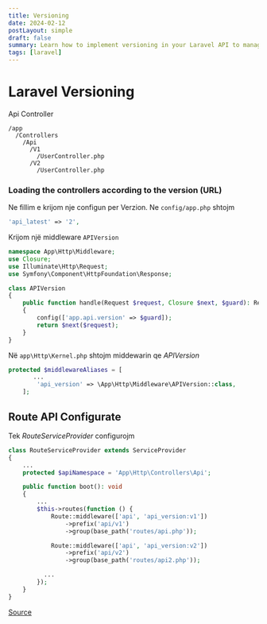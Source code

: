 ```yaml
---
title: Versioning
date: 2024-02-12
postLayout: simple
draft: false
summary: Learn how to implement versioning in your Laravel API to manage different versions of your endpoints effectively.
tags: [laravel]
---
```


# Laravel Versioning

Api Controller

```
/app
  /Controllers
    /Api
      /V1
        /UserController.php
      /V2
        /UserController.php
```

### Loading the controllers according to the version (URL)

Ne fillim e krijom nje configun per Verzion. Ne `config/app.php` shtojm

```php
'api_latest' => '2',
```

Krijom një middleware `APIVersion`

```php
namespace App\Http\Middleware;
use Closure;
use Illuminate\Http\Request;
use Symfony\Component\HttpFoundation\Response;

class APIVersion
{
    public function handle(Request $request, Closure $next, $guard): Response
    {
        config(['app.api.version' => $guard]);
        return $next($request);
    }
}
```

Në `app\Http\Kernel.php` shtojm middewarin qe _APIVersion_

```php
protected $middlewareAliases = [
       ...
        'api_version' => \App\Http\Middleware\APIVersion::class,
    ];
```

## Route API Configurate

Tek _RouteServiceProvider_ configurojm

```php
class RouteServiceProvider extends ServiceProvider
{
    ...
    protected $apiNamespace = 'App\Http\Controllers\Api';

    public function boot(): void
    {
        ...
        $this->routes(function () {
            Route::middleware(['api', 'api_version:v1'])
                ->prefix('api/v1')
                ->group(base_path('routes/api.php'));

            Route::middleware(['api', 'api_version:v2'])
                ->prefix('api/v2')
                ->group(base_path('routes/api2.php'));

          ...
        });
    }
}

```

[Source](https://medium.com/devwarlocks/versioning-your-rest-api-with-laravel-646bcc1f70a4)
